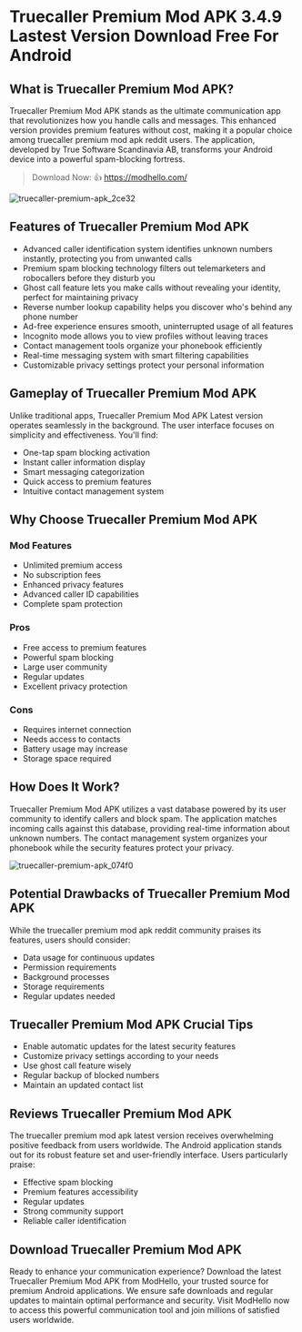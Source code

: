 # Truecaller Premium Mod APK 3.4.9 Lastest Version Download Free For Android

## What is Truecaller Premium Mod APK?

Truecaller Premium Mod APK stands as the ultimate communication app that revolutionizes how you handle calls and messages. This enhanced version provides premium features without cost, making it a popular choice among truecaller premium mod apk reddit users. The application, developed by True Software Scandinavia AB, transforms your Android device into a powerful spam-blocking fortress.

>Download Now: 👍 https://modhello.com/

![truecaller-premium-apk_2ce32](https://github.com/user-attachments/assets/a51aceca-7700-41d2-addf-05ffd17d881a)


## Features of Truecaller Premium Mod APK

* Advanced caller identification system identifies unknown numbers instantly, protecting you from unwanted calls
* Premium spam blocking technology filters out telemarketers and robocallers before they disturb you
* Ghost call feature lets you make calls without revealing your identity, perfect for maintaining privacy
* Reverse number lookup capability helps you discover who's behind any phone number
* Ad-free experience ensures smooth, uninterrupted usage of all features
* Incognito mode allows you to view profiles without leaving traces
* Contact management tools organize your phonebook efficiently
* Real-time messaging system with smart filtering capabilities
* Customizable privacy settings protect your personal information

## Gameplay of Truecaller Premium Mod APK

Unlike traditional apps, Truecaller Premium Mod APK Latest version operates seamlessly in the background. The user interface focuses on simplicity and effectiveness. You'll find:

* One-tap spam blocking activation
* Instant caller information display
* Smart messaging categorization
* Quick access to premium features
* Intuitive contact management system

## Why Choose Truecaller Premium Mod APK

### Mod Features 
* Unlimited premium access
* No subscription fees
* Enhanced privacy features
* Advanced caller ID capabilities
* Complete spam protection

### Pros 
* Free access to premium features
* Powerful spam blocking
* Large user community
* Regular updates
* Excellent privacy protection

### Cons 
* Requires internet connection
* Needs access to contacts
* Battery usage may increase
* Storage space required

## How Does It Work?

Truecaller Premium Mod APK utilizes a vast database powered by its user community to identify callers and block spam. The application matches incoming calls against this database, providing real-time information about unknown numbers. The contact management system organizes your phonebook while the security features protect your privacy.

![truecaller-premium-apk_074f0](https://github.com/user-attachments/assets/70541083-fe9b-4818-9758-3b767ee0784a)


## Potential Drawbacks of Truecaller Premium Mod APK

While the truecaller premium mod apk reddit community praises its features, users should consider:

* Data usage for continuous updates
* Permission requirements
* Background processes
* Storage requirements
* Regular updates needed

## Truecaller Premium Mod APK Crucial Tips

* Enable automatic updates for the latest security features
* Customize privacy settings according to your needs
* Use ghost call feature wisely
* Regular backup of blocked numbers
* Maintain an updated contact list

## Reviews Truecaller Premium Mod APK

The truecaller premium mod apk latest version receives overwhelming positive feedback from users worldwide. The Android application stands out for its robust feature set and user-friendly interface. Users particularly praise:

* Effective spam blocking
* Premium features accessibility
* Regular updates
* Strong community support
* Reliable caller identification

## Download Truecaller Premium Mod APK

Ready to enhance your communication experience? Download the latest Truecaller Premium Mod APK from ModHello, your trusted source for premium Android applications. We ensure safe downloads and regular updates to maintain optimal performance and security. Visit ModHello now to access this powerful communication tool and join millions of satisfied users worldwide.
